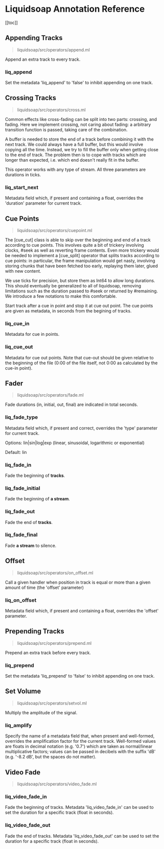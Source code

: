 # Liquidsoap Annotation Reference

[[toc]]

## Appending Tracks

> liquidsoap/src/operators/append.ml

Append an extra track to every track.

### liq_append

Set the metadata 'liq_append' to 'false' to inhibit appending on one track.

## Crossing Tracks

> liquidsoap/src/operators/cross.ml

Common effects like cross-fading can be split into two parts: crossing, and fading. Here we implement crossing, not caring about fading: a arbitrary transition function is passed, taking care of the combination.

A buffer is needed to store the end of a track before combining it with the next track. We could always have a full buffer, but this would involve copying all the time. Instead, we try to fill the buffer only when getting close to the end of track. The problem then is to cope with tracks which are longer than expected, i.e. which end doesn't really fit in the buffer.

This operator works with any type of stream. All three parameters are durations in ticks.

### liq_start_next

Metadata field which, if present and containing a float, overrides the 'duration' parameter for current track.

## Cue Points

> liquidsoap/src/operators/cuepoint.ml

The [cue_cut] class is able to skip over the beginning and end of a track according to cue points. This involves quite a bit of trickery involving clocks, #seek as well as reverting frame contents. Even more trickery would be needed to implement a [cue_split] operator that splits tracks according to cue points: in particular, the frame manipulation would get nasty, involving storing chunks that have been fetched too early, replaying them later, glued with new content.

We use ticks for precision, but store them as Int64 to allow long durations. This should eventually be generalized to all of liquidsoap, removing limitations such as the duration passed to #seek or returned by #remaining. We introduce a few notations to make this comfortable.

Start track after a cue in point and stop it at cue out point. The cue points are given as metadata, in seconds from the begining of tracks.

### liq_cue_in

Metadata for cue in points.

### liq_cue_out

Metadata for cue out points. Note that cue-out should be given relative to the beginning of the file (0:00 of the file itself, not 0:00 as calculated by the cue-in point).

## Fader

> liquidsoap/src/operators/fade.ml

Fade durations (in, initial, out, final) are indicated in total seconds.

### liq_fade_type

Metadata field which, if present and correct, overrides the 'type' parameter for current track.

Options: lin|sin|log|exp (linear, sinusoidal, logarithmic or exponential)

Default: lin

### liq_fade_in

Fade the beginning of **tracks**.

### liq_fade_initial

Fade the beginning of **a stream**.

### liq_fade_out

Fade the end of **tracks**.

### liq_fade_final

Fade **a stream** to silence.

## Offset

> liquidsoap/src/operators/on_offset.ml

Call a given handler when position in track is equal or more than a given amount of time (the 'offset' parameter)

### liq_on_offset

Metadata field which, if present and containing a float, overrides the 'offset' parameter.

## Prepending Tracks

> liquidsoap/src/operators/prepend.ml

Prepend an extra track before every track.

### liq_prepend

Set the metadata 'liq_prepend' to 'false' to inhibit appending on one track.

## Set Volume

> liquidsoap/src/operators/setvol.ml

Multiply the amplitude of the signal.

### liq_amplify

Specify the name of a metadata field that, when present and well-formed, overrides the amplification factor for the current track. Well-formed values are floats in decimal notation (e.g. '0.7') which are taken as normal/linear multiplicative factors; values can be passed in decibels with the suffix 'dB' (e.g. '-8.2 dB', but the spaces do not matter).

## Video Fade

> liquidsoap/src/operators/video_fade.ml

### liq_video_fade_in

Fade the beginning of tracks. Metadata 'liq_video_fade_in' can be used to set the duration for a specific track (float in seconds).

### liq_video_fade_out

Fade the end of tracks. Metadata 'liq_video_fade_out' can be used to set the duration for a specific track (float in seconds).